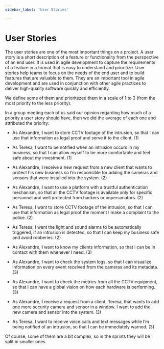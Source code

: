 ```yaml
---
sidebar_label: 'User Stories'

---
```


# User Stories

The user stories are one of the most important things on a project. A user story is a short description of a feature or functionality from the perspective of an end user. It is used in agile development to capture the requirements of a feature in a format that is easy to understand and prioritize. User stories help teams to focus on the needs of the end user and to build features that are valuable to them. They are an important tool in agile development and are used in conjunction with other agile practices to deliver high-quality software quickly and efficiently.

We define some of them and prioritezed them in a scale of 1 to 3 (from the most priority to the less priority).

In a group meeting each of us said our opinion regarding how much of a priority a user story should have, then we did the average of each one and attributed the priority:

* As Alexandre, I want to store CCTV footage of the intrusion, so that I can use that information as legal proof and serve it to the client.  (1)
* As Teresa, I want to be notified when an intrusion occurs in my business, so that I can allow myself to be more comfortable and feel safe about my investment. (1)

* As Alexandre, I receive a new request from a new client that wants to protect his new business so I’m responsible for adding the cameras and sensors that were installed into the system.  (2)
* As Alexandre, I want to use a platform with a trustful authentication mechanism, so that all the CCTV footage is available only for specific personnel and well protected from hackers or impersonators. (2)
* As Teresa, I want to store CCTV footage of the intrusion, so that I can use that information as legal proof the moment I make a complaint to the police. (2)
* As Teresa, I want the light and sound alarms to be automatically triggered, if an intrusion is detected, so that I can keep my business safe and avoid robberies. (2)

* As Alexandre, I want to know my clients information, so that I can be in contact with them whenever I need. (3)
* As Alexandre, I want to check the system logs, so that I can visualize information on every event received from the cameras and its metadata. (3)
* As Alexandre, I want to check the metrics from all the CCTV equipment, so that I can have a global vision on how each hardware is performing. (3)
* As Alexandre, I receive a request from a client, Teresa, that wants to add one more security camera and sensor in a window. I want to add the new camera and sensor into the system. (3)
* As  Teresa, I want to receive voice calls and text messages while I’m being notified of an intrusion, so that I can be immediately warned. (3)


Of course, some of them are a bit complex, so in the sprints they will be split in smaller ones.